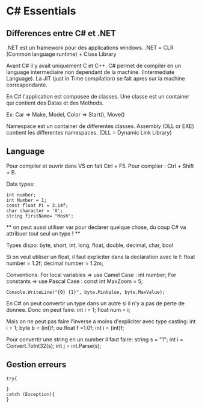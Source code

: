 # C# Essentials

## Differences entre C# et .NET

.NET est un framework pour des applications windows.
.NET = CLR (Common language runtime) + Class Library

Avant C# il y avait uniquement C et C++.
C# permet de compiler en un language intermediaire non dependant de la machine. (Intermediate Language).
La JIT (just in Time compilation) se fait apres sur la machine correspondante.

En C# l'application est composee de classes.
Une classe est un container qui contient des Datas et des Methods.

Ex:
Car
  => Make, Model, Color
  => Start(), Move()


Namespace est un container de differentes classes.
Assembly (DLL or EXE) contient les differentes namespaces. (DLL = Dynamic Link Library)


## Language

Pour compiler et ouvrir dans VS on fait Ctrl + F5.
Pour complier : Ctrl + Shift + B.

Data types:
```
int number;
int Number = 1;
const float Pi = 3.14f;
char character = 'A';
string firstName= "Mosh";
```

** on peut aussi utiliser var pour declarer quelque chose, du coup C# va attribuer tout seul un type ! **

Types dispo:
byte, short, int, long, float, double, decimal, char, bool

Si on veut utiliser un float, il faut expliciter dans la declaration avec le f:
float number = 1.2f;
decimal number = 1.2m;

Conventions:
For local variables => use Camel Case : int number;
For constants => use Pascal Case : const int MaxZoom = 5;


```
Console.WriteLine("{0} {1}", byte.MinValue, byte.MaxValue);

```


En C# on peut convertir un type dans un autre si il n'y a pas de perte de donnee.
Donc on peut faire:
int i = 1;
float num = i;

Mais on ne peut pas faire l'inverse a moins d'expliciter avec type casting:
int i = 1;
byte b = (int)f;
ou
float f =1.0f;
int i = (int)f;

Pour convertir une string en un number il faut faire:
string s = "1";
int i = Convert.ToInt32(s);
int j = int.Parse(s);


## Gestion erreurs

```
try{

}
catch (Exception){
}
```